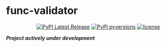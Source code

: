 # func-validator

<div align="center">

[![PyPI Latest Release](https://img.shields.io/pypi/v/func-validator?style=flat&logo=pypi)](https://pypi.org/project/func-validator/)
[![PyPI pyversions](https://img.shields.io/pypi/pyversions/func-validator.svg?logo=python&style=flat)](https://pypi.python.org/pypi/func-validator/)
[![license](https://img.shields.io/pypi/l/func-validator?style=flat&logo=opensourceinitiative)](https://opensource.org/license/mit/)

</div>

**_Project actively under development_**